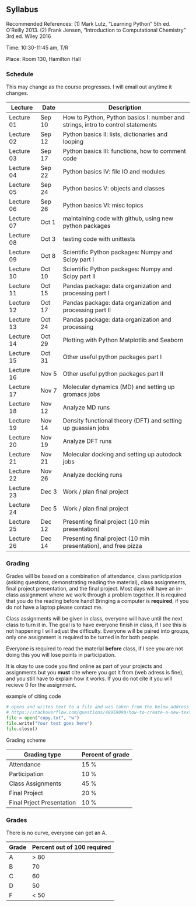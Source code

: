 ## Syllabus

Recommended References: (1) Mark Lutz, “Learning Python” 5th ed. O’Reilly 2013. (2) Frank Jensen, “Introduction to Computational Chemistry” 3rd ed. Wiley 2016 

Time: 10:30-11:45 am, T/R

Place: Room 130, Hamilton Hall

### Schedule 
This may change as the course progresses. I will email out anytime it changes.

| Lecture  | Date | Description |
-----------|------|--------------
| Lecture 01 | Sep 10 | How to Python, Python basics I: number and strings, intro to control statements |
| Lecture 02 | Sep 12 | Python basics II: lists, dictionaries and looping |
| Lecture 03 | Sep 17 | Python basics III: functions, how to comment code |
| Lecture 04 | Sep 22 | Python basics IV: file IO and modules |
| Lecture 05 | Sep 24 | Python basics V: objects and classes |
| Lecture 06 | Sep 26 | Python basics VI: misc topics |
| Lecture 07 | Oct 1| maintaining code with github, using new python packages |
| Lecture 08 | Oct 3 | testing code with unittests |
| Lecture 09 | Oct 8 | Scientific Python packages: Numpy and Scipy part I |
| Lecture 10 | Oct 10 | Scientific Python packages: Numpy and Scipy part II |
| Lecture 11 | Oct 15 | Pandas package: data organization and processing part I |
| Lecture 12 | Oct 17 | Pandas package: data organization and processing part II |
| Lecture 13 | Oct 24 | Pandas package: data organization and processing|
| Lecture 14 | Oct 29  | Plotting with Python Matplotlib and Seaborn |
| Lecture 15 | Oct 31  | Other useful python packages part I |
| Lecture 16 | Nov 5  | Other useful python packages part II |
| Lecture 17 | Nov 7  | Molecular dynamics (MD) and setting up gromacs jobs|
| Lecture 18 | Nov 12  | Analyze MD runs |
| Lecture 19 | Nov 14  | Density functional theory (DFT) and setting up guassian jobs |
| Lecture 20 | Nov 19  | Analyze DFT runs |
| Lecture 21 | Nov 21  | Molecular docking and setting up autodock jobs |
| Lecture 22 | Nov 26  | Analyze docking runs |
| Lecture 23 | Dec 3   | Work / plan final project |
| Lecture 24 | Dec 5   | Work / plan final project |
| Lecture 25 | Dec 12  | Presenting final project (10 min presentation)|
| Lecture 26 | Dec 14  | Presenting final project (10 min presentation), and free pizza |


### Grading 

Grades will be based on a combination of attendance, class participation (asking questions, demonstrating reading the material), class assignments, final project presentation, and the final project. Most days will have an in-class assignment where we work through a problem together. It is required that you do the reading before hand! Bringing a computer is **required**, if you do not have a laptop please contact me. 

Class assignments will be given in class, everyone will have until the next class to turn it in. The goal is to have everyone finish in class, if I see this is not happening I will adjust the difficulty. Everyone will be paired into groups, only one assignment is required to be turned in for both people. 

Everyone is required to read the material **before** class, if I see you are not doing this you will lose points in participation. 

It is okay to use code you find online as part of your projects and assignments but you **must** cite where you got it from (web adress is fine), and you still have to explain how it works. If you do not cite it you will recieve 0 for the assignment. 

example of citing code 

```python
# opens and writes text to a file and was taken from the below address:
# https://stackoverflow.com/questions/48959098/how-to-create-a-new-text-file-using-python/48964410
file = open("copy.txt", "w") 
file.write("Your text goes here") 
file.close() 
```
Grading scheme
	
| Grading type | Percent of grade |
---------------|------------------|
|Attendance	|15 %|
|Participation | 10 % |
|Class Assignments 	|45 %|
|Final Project |	20 %|
|Final Prject Presentation	| 10 %|

### Grades
There is no curve, everyone can get an A.

| Grade | Percent out of 100 required |
--------|------------------------------
| A | > 80 |
| B | 70 |
| C | 60 |
| D | 50 |
| F | < 50 |


